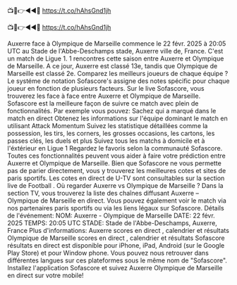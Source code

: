 📺📱👉◄◄🔴 https://t.co/hAhsGnd1jh

📺📱👉◄◄🔴 https://t.co/hAhsGnd1jh


Auxerre face à Olympique de Marseille commence le 22 févr. 2025 à 20:05 UTC au Stade de l'Abbe-Deschamps stade, Auxerre ville de, France. C'est un match de Ligue 1.
1 rencontres cette saison entre Auxerre et Olympique de Marseille. A ce jour, Auxerre est classé 13e, tandis que Olympique de Marseille est classé 2e. Comparez les meilleurs joueurs de chaque équipe ? Le systéme de notation Sofascore's assigne des notes spécific pour chaque joueur en fonction de plusieurs facteurs.
Sur le live Sofascore, vous trouverez les face à face entre Auxerre et Olympique de Marseille. Sofascore est la meilleure façon de suivre ce match avec plein de fonctionnalités. Par exemple vous pouvez:
Sachez qui a marqué dans le match en direct
Obtenez les informations sur l'équipe dominant le match en utilisant Attack Momentum
Suivez les statistique détaillées comme la possession, les tirs, les corners, les grosses occasions, les cartons, les passes clés, les duels et plus
Suivez tous les matchs à domicile et à l'éxtérieur en Ligue 1
Regardez le favoris selon la communauté Sofascore.
Toutes ces fonctionnalités peuvent vous aider à faire votre prédiction entre Auxerre et Olympique de Marseille. Bien que Sofascore ne vous permette pas de parier directement, vous y trouverez les meilleures cotes et sites de paris sportifs. Les cotes en direct de U-TV sont consultables sur la section live de Football .
Où regarder Auxerre vs Olympique de Marseille ? Dans la section TV, vous trouverez la liste des chaînes diffusant Auxerre – Olympique de Marseille en direct. Vous pouvez également voir le match via nos partenaires paris sportifs ou via les liens légaux sur Sofascore.
Détails de l'événement:
NOM: Auxerre - Olympique de Marseille
DATE: 22 févr. 2025
TEMPS: 20:05 UTC
STADE: Stade de l'Abbe-Deschamps, Auxerre, France
Plus d'informations:
Auxerre scores en direct , calendrier et résultats
Olympique de Marseille scores en direct , calendrier et résultats
Sofascore résultats en direct est disponible pour iPhone, iPad, Android (sur le Google Play Store) et pour Window phone. Vous pouvez nous retrouver dans différentes langues sur ces plateformes sous le même nom de "Sofascore". Installez l'application Sofascore et suivez Auxerre Olympique de Marseille en direct sur votre mobile!
